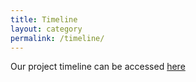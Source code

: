 ```yaml
---
title: Timeline
layout: category
permalink: /timeline/
---
```


Our project timeline can be accessed [here](https://docs.google.com/spreadsheets/d/120OwW1HsScWIFaSJwOBCxG2Z6OXZ6kK9EZuiiHj4pU4/edit?usp=sharing)
